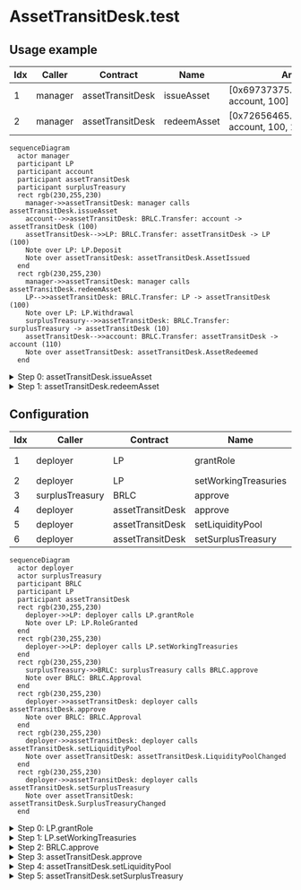 # AssetTransitDesk.test

## Usage example

| Idx | Caller | Contract | Name | Args |
| --- | ------ | -------- | ---- | ---- |
| 1 | manager | assetTransitDesk | issueAsset | [0x69737375..0000000000, account, 100] |
| 2 | manager | assetTransitDesk | redeemAsset | [0x72656465..0000000000, account, 100, 10] |

```mermaid
sequenceDiagram
  actor manager
  participant LP
  participant account
  participant assetTransitDesk
  participant surplusTreasury
  rect rgb(230,255,230)
    manager->>assetTransitDesk: manager calls assetTransitDesk.issueAsset
    account-->>assetTransitDesk: BRLC.Transfer: account -> assetTransitDesk (100)
    assetTransitDesk-->>LP: BRLC.Transfer: assetTransitDesk -> LP (100)
    Note over LP: LP.Deposit
    Note over assetTransitDesk: assetTransitDesk.AssetIssued
  end
  rect rgb(230,255,230)
    manager->>assetTransitDesk: manager calls assetTransitDesk.redeemAsset
    LP-->>assetTransitDesk: BRLC.Transfer: LP -> assetTransitDesk (100)
    Note over LP: LP.Withdrawal
    surplusTreasury-->>assetTransitDesk: BRLC.Transfer: surplusTreasury -> assetTransitDesk (10)
    assetTransitDesk-->>account: BRLC.Transfer: assetTransitDesk -> account (110)
    Note over assetTransitDesk: assetTransitDesk.AssetRedeemed
  end
```

<details>
<summary>Step 0: assetTransitDesk.issueAsset</summary>

- **type**: methodCall
- **caller**: manager
- **args**: `{
  "assetDepositId": "0x69737375..0000000000",
  "buyer": "account",
  "principalAmount": "100"
}`

**Events**

| # | Contract | Event | Args |
| - | -------- | ----- | ---- |
| 1 | BRLC | Transfer | `[account, assetTransitDesk, 100]` |
| 2 | BRLC | Transfer | `[assetTransitDesk, LP, 100]` |
| 3 | LP | Deposit | `[100]` |
| 4 | assetTransitDesk | AssetIssued | `[0x69737375..0000000000, account, 100]` |

**Balances**

**Token:** BRLC
| Holder | Balance |
| ------ | ------- |
| assetTransitDesk | 0 |
| LP | 10100 |
| BRLC | 0 |
| deployer | 0 |
| manager | 0 |
| account | 9900 |
| surplusTreasury | 10000 |
| pauser | 0 |
| stranger | 0 |


**issueOperation**
```
 [
  1n,
  "0x3C44CdDdB6a900fa2b585dd299e03d12FA4293BC",
  100n,
]
```
**redeemOperation**
```
 [
  0n,
  "0x0000000000000000000000000000000000000000",
  0n,
  0n,
]
```

</details>
<details>
<summary>Step 1: assetTransitDesk.redeemAsset</summary>

- **type**: methodCall
- **caller**: manager
- **args**: `{
  "assetRedemptionId": "0x72656465..0000000000",
  "buyer": "account",
  "principalAmount": "100",
  "netYieldAmount": "10"
}`

**Events**

| # | Contract | Event | Args |
| - | -------- | ----- | ---- |
| 1 | BRLC | Transfer | `[LP, assetTransitDesk, 100]` |
| 2 | LP | Withdrawal | `[100, 0]` |
| 3 | BRLC | Transfer | `[surplusTreasury, assetTransitDesk, 10]` |
| 4 | BRLC | Transfer | `[assetTransitDesk, account, 110]` |
| 5 | assetTransitDesk | AssetRedeemed | `[0x72656465..0000000000, account, 100, 10]` |

**Balances**

**Token:** BRLC
| Holder | Balance |
| ------ | ------- |
| assetTransitDesk | 0 |
| LP | 10000 |
| BRLC | 0 |
| deployer | 0 |
| manager | 0 |
| account | 10010 |
| surplusTreasury | 9990 |
| pauser | 0 |
| stranger | 0 |


**issueOperation**
```
 [
  1n,
  "0x3C44CdDdB6a900fa2b585dd299e03d12FA4293BC",
  100n,
]
```
**redeemOperation**
```
 [
  1n,
  "0x3C44CdDdB6a900fa2b585dd299e03d12FA4293BC",
  100n,
  10n,
]
```

</details>

## Configuration

| Idx | Caller | Contract | Name | Args |
| --- | ------ | -------- | ---- | ---- |
| 1 | deployer | LP | grantRole | [0xa4980720..5693c21775, assetTransitDesk] |
| 2 | deployer | LP | setWorkingTreasuries | [[assetTransitDesk]] |
| 3 | surplusTreasury | BRLC | approve | [assetTransitDesk, 10000] |
| 4 | deployer | assetTransitDesk | approve | [LP, 10000] |
| 5 | deployer | assetTransitDesk | setLiquidityPool | [LP] |
| 6 | deployer | assetTransitDesk | setSurplusTreasury | [surplusTreasury] |

```mermaid
sequenceDiagram
  actor deployer
  actor surplusTreasury
  participant BRLC
  participant LP
  participant assetTransitDesk
  rect rgb(230,255,230)
    deployer->>LP: deployer calls LP.grantRole
    Note over LP: LP.RoleGranted
  end
  rect rgb(230,255,230)
    deployer->>LP: deployer calls LP.setWorkingTreasuries
  end
  rect rgb(230,255,230)
    surplusTreasury->>BRLC: surplusTreasury calls BRLC.approve
    Note over BRLC: BRLC.Approval
  end
  rect rgb(230,255,230)
    deployer->>assetTransitDesk: deployer calls assetTransitDesk.approve
    Note over BRLC: BRLC.Approval
  end
  rect rgb(230,255,230)
    deployer->>assetTransitDesk: deployer calls assetTransitDesk.setLiquidityPool
    Note over assetTransitDesk: assetTransitDesk.LiquidityPoolChanged
  end
  rect rgb(230,255,230)
    deployer->>assetTransitDesk: deployer calls assetTransitDesk.setSurplusTreasury
    Note over assetTransitDesk: assetTransitDesk.SurplusTreasuryChanged
  end
```

<details>
<summary>Step 0: LP.grantRole</summary>

- **type**: methodCall
- **caller**: deployer
- **args**: `{
  "role": "0xa4980720..5693c21775",
  "account": "assetTransitDesk"
}`

**Events**

| # | Contract | Event | Args |
| - | -------- | ----- | ---- |
| 1 | LP | RoleGranted | `[0xa4980720..5693c21775, assetTransitDesk, deployer]` |

**Balances**

**Token:** BRLC
| Holder | Balance |
| ------ | ------- |
| assetTransitDesk | 0 |
| LP | 0 |
| BRLC | 0 |
| deployer | 0 |
| manager | 0 |
| account | 0 |
| surplusTreasury | 0 |


**liquidityPool**
```
"0x0000000000000000000000000000000000000000"
```
**surplusTreasury**
```
"0x0000000000000000000000000000000000000000"
```

</details>
<details>
<summary>Step 1: LP.setWorkingTreasuries</summary>

- **type**: methodCall
- **caller**: deployer
- **args**: `{
  "newWorkingTreasuries": "[assetTransitDesk]"
}`

**Events**

_No events_

**Balances**

**Token:** BRLC
| Holder | Balance |
| ------ | ------- |
| assetTransitDesk | 0 |
| LP | 0 |
| BRLC | 0 |
| deployer | 0 |
| manager | 0 |
| account | 0 |
| surplusTreasury | 0 |


**liquidityPool**
```
"0x0000000000000000000000000000000000000000"
```
**surplusTreasury**
```
"0x0000000000000000000000000000000000000000"
```

</details>
<details>
<summary>Step 2: BRLC.approve</summary>

- **type**: methodCall
- **caller**: surplusTreasury
- **args**: `{
  "spender": "assetTransitDesk",
  "value": "10000"
}`

**Events**

| # | Contract | Event | Args |
| - | -------- | ----- | ---- |
| 1 | BRLC | Approval | `[surplusTreasury, assetTransitDesk, 10000]` |

**Balances**

**Token:** BRLC
| Holder | Balance |
| ------ | ------- |
| assetTransitDesk | 0 |
| LP | 0 |
| BRLC | 0 |
| deployer | 0 |
| manager | 0 |
| account | 0 |
| surplusTreasury | 0 |


**liquidityPool**
```
"0x0000000000000000000000000000000000000000"
```
**surplusTreasury**
```
"0x0000000000000000000000000000000000000000"
```

</details>
<details>
<summary>Step 3: assetTransitDesk.approve</summary>

- **type**: methodCall
- **caller**: deployer
- **args**: `{
  "spender": "LP",
  "amount": "10000"
}`

**Events**

| # | Contract | Event | Args |
| - | -------- | ----- | ---- |
| 1 | BRLC | Approval | `[assetTransitDesk, LP, 10000]` |

**Balances**

**Token:** BRLC
| Holder | Balance |
| ------ | ------- |
| assetTransitDesk | 0 |
| LP | 0 |
| BRLC | 0 |
| deployer | 0 |
| manager | 0 |
| account | 0 |
| surplusTreasury | 0 |


**liquidityPool**
```
"0x0000000000000000000000000000000000000000"
```
**surplusTreasury**
```
"0x0000000000000000000000000000000000000000"
```

</details>
<details>
<summary>Step 4: assetTransitDesk.setLiquidityPool</summary>

- **type**: methodCall
- **caller**: deployer
- **args**: `{
  "newLiquidityPool": "LP"
}`

**Events**

| # | Contract | Event | Args |
| - | -------- | ----- | ---- |
| 1 | assetTransitDesk | LiquidityPoolChanged | `[LP, ZERO_ADDR]` |

**Balances**

**Token:** BRLC
| Holder | Balance |
| ------ | ------- |
| assetTransitDesk | 0 |
| LP | 0 |
| BRLC | 0 |
| deployer | 0 |
| manager | 0 |
| account | 0 |
| surplusTreasury | 0 |


**liquidityPool**
```
"0x9A9f2CCfdE556A7E9Ff0848998Aa4a0CFD8863AE"
```
**surplusTreasury**
```
"0x0000000000000000000000000000000000000000"
```

</details>
<details>
<summary>Step 5: assetTransitDesk.setSurplusTreasury</summary>

- **type**: methodCall
- **caller**: deployer
- **args**: `{
  "newSurplusTreasury": "surplusTreasury"
}`

**Events**

| # | Contract | Event | Args |
| - | -------- | ----- | ---- |
| 1 | assetTransitDesk | SurplusTreasuryChanged | `[surplusTreasury, ZERO_ADDR]` |

**Balances**

**Token:** BRLC
| Holder | Balance |
| ------ | ------- |
| assetTransitDesk | 0 |
| LP | 0 |
| BRLC | 0 |
| deployer | 0 |
| manager | 0 |
| account | 0 |
| surplusTreasury | 0 |


**liquidityPool**
```
"0x9A9f2CCfdE556A7E9Ff0848998Aa4a0CFD8863AE"
```
**surplusTreasury**
```
"0x90F79bf6EB2c4f870365E785982E1f101E93b906"
```

</details>

